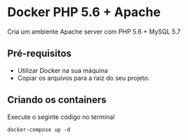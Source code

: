 # Docker PHP 5.6 + Apache

Cria um ambiente Apache server com PHP 5.6 + MySQL 5.7

## Pré-requisitos
- Utilizar Docker na sua máquina
- Copiar os arquivos para a raiz do seu projeto.

## Criando os containers

Execute o seginte código no terminal
```
docker-compose up -d
```
